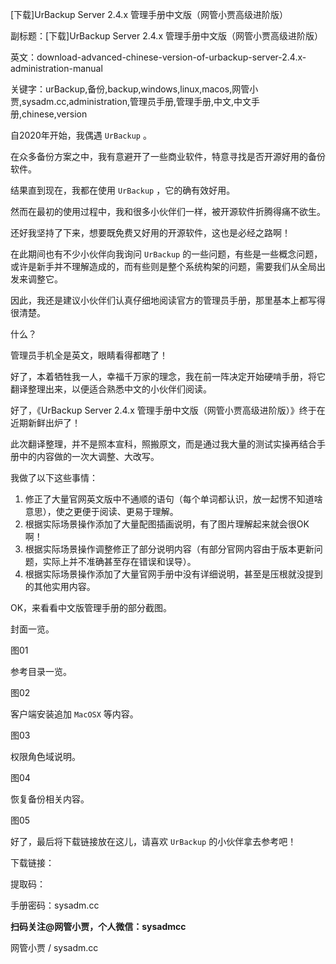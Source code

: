 [下载]UrBackup Server 2.4.x 管理手册中文版（网管小贾高级进阶版）

副标题：[下载]UrBackup Server 2.4.x 管理手册中文版（网管小贾高级进阶版）

英文：download-advanced-chinese-version-of-urbackup-server-2.4.x-administration-manual

关键字：urBackup,备份,backup,windows,linux,macos,网管小贾,sysadm.cc,administration,管理员手册,管理手册,中文,中文手册,chinese,version



自2020年开始，我偶遇 `UrBackup` 。

在众多备份方案之中，我有意避开了一些商业软件，特意寻找是否开源好用的备份软件。

结果直到现在，我都在使用 `UrBackup` ，它的确有效好用。



然而在最初的使用过程中，我和很多小伙伴们一样，被开源软件折腾得痛不欲生。

还好我坚持了下来，想要既免费又好用的开源软件，这也是必经之路啊！

在此期间也有不少小伙伴向我询问 `UrBackup` 的一些问题，有些是一些概念问题，或许是新手并不理解造成的，而有些则是整个系统构架的问题，需要我们从全局出发来调整它。

因此，我还是建议小伙伴们认真仔细地阅读官方的管理员手册，那里基本上都写得很清楚。



什么？

管理员手机全是英文，眼睛看得都瞎了！

好了，本着牺牲我一人，幸福千万家的理念，我在前一阵决定开始硬啃手册，将它翻译整理出来，以便适合熟悉中文的小伙伴们阅读。



好了，《UrBackup Server 2.4.x 管理手册中文版（网管小贾高级进阶版）》终于在近期新鲜出炉了！

此次翻译整理，并不是照本宣科，照搬原文，而是通过我大量的测试实操再结合手册中的内容做的一次大调整、大改写。

我做了以下这些事情：

1. 修正了大量官网英文版中不通顺的语句（每个单词都认识，放一起愣不知道啥意思），使之更便于阅读、更易于理解。
2. 根据实际场景操作添加了大量配图插画说明，有了图片理解起来就会很OK啊！
3. 根据实际场景操作调整修正了部分说明内容（有部分官网内容由于版本更新问题，实际上并不准确甚至存在错误和误导）。
4. 根据实际场景操作添加了大量官网手册中没有详细说明，甚至是压根就没提到的其他实用内容。



OK，来看看中文版管理手册的部分截图。

封面一览。

图01



参考目录一览。

图02



客户端安装追加 `MacOSX` 等内容。

图03



权限角色域说明。

图04



恢复备份相关内容。

图05



好了，最后将下载链接放在这儿，请喜欢 `UrBackup` 的小伙伴拿去参考吧！



下载链接：

提取码：

手册密码：sysadm.cc





**扫码关注@网管小贾，个人微信：sysadmcc**

网管小贾 / sysadm.cc





